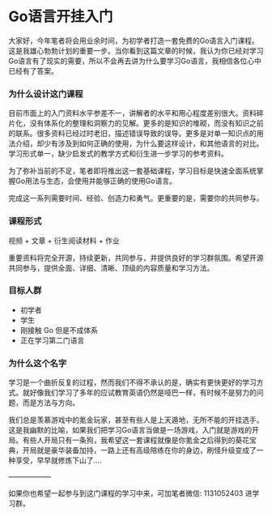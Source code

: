 # Go语言开挂入门
   大家好，今年笔者将会用业余时间，为初学者打造一套免费的Go语言入门课程。这是我雄心勃勃计划的重要一步。当你看到这篇文章的时候，我认为你已经对学习Go语言有了现实的需要，所以不会再去讲为什么要学习Go语言，我相信各位心中已经有了答案。

### 为什么设计这门课程
   目前市面上的入门资料水平参差不一，讲解者的水平和用心程度差别很大。资料碎片化，没有体系化的整理和洞察力的见解。更多的是知识的堆砌，而没有知识之前的联系。很多资料已经过时老旧，描述错误导致的误导。更多是对单一知识点的用法介绍，却少有涉及到如何正确的使用，为什么要这样设计，和其他语言的对比。学习形式单一，缺少启发式的教学方式和衍生进一步学习的参考资料。
   
   为了弥补当前的不足，笔者即将推出这一套基础课程，学习目标是快速全面系统掌握Go用法与生态，会使用并能够正确的使用Go语言。
   
   完成这一系列需要时间、经验、创造力和勇气。更重要的是，需要你的共同参与。

### 课程形式
  视频 + 文章 + 衍生阅读材料 + 作业
  
  重要资料将完全开源，持续更新，共同参与，并提供良好的学习群氛围。希望开源共同参与，提供全面、详细、清晰、顶级的内容质量和学习方法。

### 目标人群
- 初学者
- 学生
- 刚接触 Go 但是不成体系
- 正在学习第二门语言

### 为什么这个名字
学习是一个曲折反复的过程，然而我们不得不承认的是，确实有更快更好的学习方式。就好像我们学习了多年的应试教育英语仍然是哑巴一样，有时候不是努力的问题，而是方法与方向。

我们总是羡慕游戏中的氪金玩家，甚至有些人是上天遁地，无所不能的开挂选手。这是我幽默的比喻，如果我们把学习Go语言当做是一场游戏，入门就是游戏的开局。有些人开局只有一条狗，我希望这一套课程就像是你氪金之后得到的葵花宝典，开局就是豪华装备加持，一路上还有高级陪练在你的身边，刷怪升级变成了一种享受，早早就修炼下山了....

——————

如果你也希望一起参与到这门课程的学习中来，可加笔者微信: 1131052403 进学习群。
